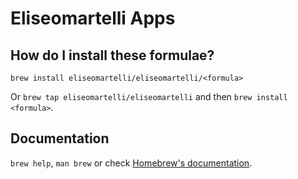 # Eliseomartelli Apps

## How do I install these formulae?

`brew install eliseomartelli/eliseomartelli/<formula>`

Or `brew tap eliseomartelli/eliseomartelli` and then `brew install <formula>`.

## Documentation

`brew help`, `man brew` or check [Homebrew's documentation](https://docs.brew.sh).
